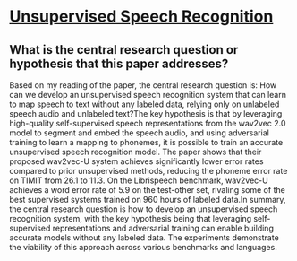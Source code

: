 # [Unsupervised Speech Recognition](https://arxiv.org/abs/2105.11084)

## What is the central research question or hypothesis that this paper addresses?

Based on my reading of the paper, the central research question is: How can we develop an unsupervised speech recognition system that can learn to map speech to text without any labeled data, relying only on unlabeled speech audio and unlabeled text?The key hypothesis is that by leveraging high-quality self-supervised speech representations from the wav2vec 2.0 model to segment and embed the speech audio, and using adversarial training to learn a mapping to phonemes, it is possible to train an accurate unsupervised speech recognition model. The paper shows that their proposed wav2vec-U system achieves significantly lower error rates compared to prior unsupervised methods, reducing the phoneme error rate on TIMIT from 26.1 to 11.3. On the Librispeech benchmark, wav2vec-U achieves a word error rate of 5.9 on the test-other set, rivaling some of the best supervised systems trained on 960 hours of labeled data.In summary, the central research question is how to develop an unsupervised speech recognition system, with the key hypothesis being that leveraging self-supervised representations and adversarial training can enable building accurate models without any labeled data. The experiments demonstrate the viability of this approach across various benchmarks and languages.
